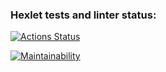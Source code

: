 ### Hexlet tests and linter status:
[![Actions Status](https://github.com/milcford/python-project-49/actions/workflows/hexlet-check.yml/badge.svg)](https://github.com/milcford/python-project-49/actions)

[![Maintainability](https://api.codeclimate.com/v1/badges/0a2bd6caa026b60df07d/maintainability)](https://codeclimate.com/github/milcford/python-project-49/maintainability)